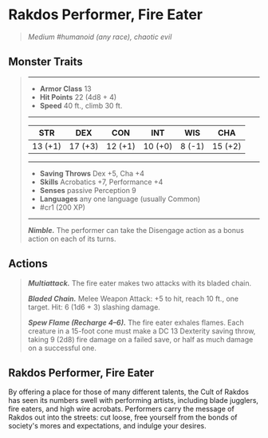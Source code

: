 # Rakdos Performer, Fire Eater
>*Medium #humanoid (any race), chaotic evil*
## Monster Traits
>___
>- **Armor Class** 13
>- **Hit Points** 22 (4d8 + 4)
>- **Speed** 40 ft., climb 30 ft.
>___
>|STR|DEX|CON|INT|WIS|CHA|
>|:---:|:---:|:---:|:---:|:---:|:---:|
>|13 (+1)|17 (+3)|12 (+1)|10 (+0)|8 (-1)|15 (+2)|
>___
>- **Saving Throws** Dex +5, Cha +4
>- **Skills** Acrobatics +7, Performance +4
>- **Senses** passive Perception 9
>- **Languages** any one language (usually Common)
>- #cr1 (200 XP)
>___
>***Nimble.*** The performer can take the Disengage action as a bonus action on each of its turns.  
>
## Actions
>***Multiattack.*** The fire eater makes two attacks with its bladed chain.  
>
>***Bladed Chain.*** Melee Weapon Attack: +5 to hit, reach 10 ft., one target. Hit: 6 (1d6 + 3) slashing damage.  
>
>***Spew Flame (Recharge 4–6).*** The fire eater exhales flames. Each creature in a 15-foot cone must make a DC 13 Dexterity saving throw, taking 9 (2d8) fire damage on a failed save, or half as much damage on a successful one.
## Rakdos Performer, Fire Eater
By offering a place for those of many different talents, the Cult of Rakdos has seen its numbers swell with performing artists, including blade jugglers, fire eaters, and high wire acrobats. Performers carry the message of Rakdos out into the streets: cut loose, free yourself from the bonds of society's mores and expectations, and indulge your desires.